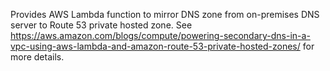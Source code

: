 Provides AWS Lambda function to mirror DNS zone from on-premises DNS server to Route 53 private hosted zone. See https://aws.amazon.com/blogs/compute/powering-secondary-dns-in-a-vpc-using-aws-lambda-and-amazon-route-53-private-hosted-zones/ for more details.

